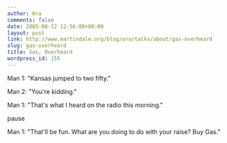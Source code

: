 ```yaml
---
author: Ora
comments: false
date: 2005-08-12 12:56:00+00:00
layout: post
link: http://www.martindale.org/blog/ora/talks/about/gas-overheard
slug: gas-overheard
title: Gas, Overheard
wordpress_id: 155
---
```


Man 1: "Kansas jumped to two fifty."  
  
Man 2: "You're kidding."  
  
Man 1: "That's what I heard on the radio this morning."  
  
pause  
  
Man 1: "That'll be fun. What are you doing to do with your raise? Buy Gas."
